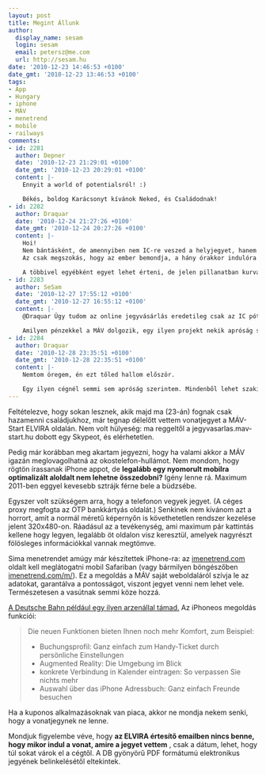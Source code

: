 ```yaml
---
layout: post
title: Megint Állunk
author:
  display_name: sesam
  login: sesam
  email: petersz@me.com
  url: http://sesam.hu
date: '2010-12-23 14:46:53 +0100'
date_gmt: '2010-12-23 13:46:53 +0100'
tags:
- App
- Hungary
- iphone
- MÁV
- menetrend
- mobile
- railways
comments:
- id: 2281
  author: Depner
  date: '2010-12-23 21:29:01 +0100'
  date_gmt: '2010-12-23 20:29:01 +0100'
  content: |-
    Ennyit a world of potentialsról! :)

    Békés, boldog Karácsonyt kívánok Neked, és Családodnak!
- id: 2282
  author: Draquar
  date: '2010-12-24 21:27:26 +0100'
  date_gmt: '2010-12-24 20:27:26 +0100'
  content: |-
    Hoi!
    Nem bántásként, de amennyiben nem IC-re veszed a helyjegyet, hanem csak egy sima vonatjegyet veszel, azon sincs rajta az indulási időpont. Azért, mert te választhatod meg, hogy mikor és hány átszállással jutsz el A-ból B-be.
    Az csak megszokás, hogy az ember bemondja, a hány órakkor indulóra szeretne jegyet.

    A többivel egyébként egyet lehet érteni, de jelen pillanatban kurvára mással vannak elfoglalva; nagyobb pénzügyi foltokat kell betömni szerintem és nem webfejlesztésekre fordítják a figyelmüket.
- id: 2283
  author: SeSam
  date: '2010-12-27 17:55:12 +0100'
  date_gmt: '2010-12-27 16:55:12 +0100'
  content: |-
    @Draquar Úgy tudom az online jegyvásárlás eredetileg csak az IC pótjegyekre volt elérhető, később nyitották meg minden egyéb jegytípusra is, ennélfogva érthetetlen, hogy nem merült már akkor fel ez a probléma.

    Amilyen pénzekkel a MÁV dolgozik, egy ilyen projekt nekik apróság szerintem. Más kérdés, hogy inkább szárnyvonalakra költenek, amiken évente öten utaznak. :]
- id: 2284
  author: Draquar
  date: '2010-12-28 23:35:51 +0100'
  date_gmt: '2010-12-28 22:35:51 +0100'
  content: |-
    Nemtom öregem, én ezt tőled hallom először.

    Egy ilyen cégnél semmi sem apróság szerintem. Mindenből lehet szakítani egy "kicsit"...
---
```


Feltételezve, hogy sokan lesznek, akik majd ma (23-án) fognak csak hazamenni családjukhoz, már tegnap délelőtt vettem vonatjegyet a MÁV-Start ELVIRA oldalán. Nem volt hülyeség: ma reggeltől a jegyvasarlas.mav-start.hu dobott egy Skypeot, és elérhetetlen.

Pedig már korábban meg akartam jegyezni, hogy ha valami akkor a MÁV igazán meglovagolhatná az okostelefon-hullámot. Nem mondom, hogy rögtön írassanak iPhone appot, de **legalább egy nyomorult mobilra optimalizált aloldalt nem lehetne összedobni?** Igény lenne rá. Maximum 2011-ben eggyel kevesebb sztrájk férne bele a büdzsébe.

Egyszer volt szükségem arra, hogy a telefonon vegyek jegyet. (A céges proxy megfogta az OTP bankkártyás oldalát.) Senkinek nem kívánom azt a horrort, amit a normál méretű képernyőn is követhetetlen rendszer kezelése jelent 320x480-on. Ráadásul az a tevékenység, ami maximum pár kattintás kellene hogy legyen, legalább öt oldalon visz keresztül, amelyek nagyrészt fölösleges információkkal vannak megtömve.

Sima menetrendet amúgy már készítettek iPhone-ra: az [imenetrend.com](imenetrend.com) oldalt kell meglátogatni mobil Safariban (vagy bármilyen böngészőben [imenetrend.com/m/](http://imenetrend.com/m)). Ez a megoldás a MÁV saját weboldaláról szívja le az adatokat, garantálva a pontosságot, viszont jegyet venni nem lehet vele. Természetesen a vasútnak semmi köze hozzá.

[A Deutsche Bahn például egy ilyen arzenállal támad.](http://www.bahn.de/p/view/buchung/mobil/mobile-apps.shtml) Az iPhoneos megoldás funkciói:

> Die neuen Funktionen bieten Ihnen noch mehr Komfort, zum Beispiel:
> 
>   * Buchungsprofil: Ganz einfach zum Handy-Ticket durch persönliche Einstellungen
>   * Augmented Reality: Die Umgebung im Blick
>   * konkrete Verbindung in Kalender eintragen: So verpassen Sie nichts mehr
>   * Auswahl über das iPhone Adressbuch: Ganz einfach Freunde besuchen
> 


Ha a kuponos alkalmazásoknak van piaca, akkor ne mondja nekem senki, hogy a vonatjegynek ne lenne.

Mondjuk figyelembe véve, hogy **az ELVIRA értesítő emailben nincs benne, hogy mikor indul a vonat, amire a jegyet vettem** , csak a dátum, lehet, hogy túl sokat várok el a cégtől. A DB gyönyörű PDF formátumú elektronikus jegyének belinkelésétől eltekintek.
